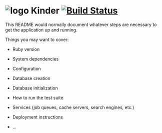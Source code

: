 # ![logo](http://i.imgur.com/4hODIaV.png) Kinder [![Build Status](https://travis-ci.org/adnamalin/Kinder.svg?branch=master)](https://travis-ci.org/adnamalin/Kinder)


This README would normally document whatever steps are necessary to get the
application up and running.

Things you may want to cover:

* Ruby version

* System dependencies

* Configuration

* Database creation

* Database initialization

* How to run the test suite

* Services (job queues, cache servers, search engines, etc.)

* Deployment instructions

* ...
